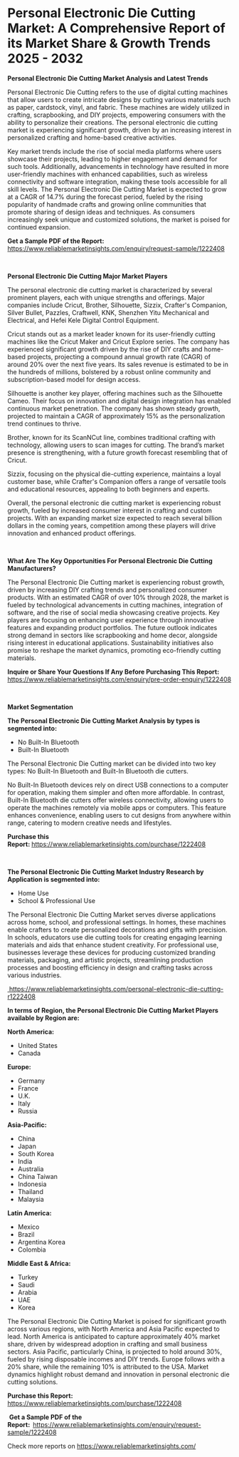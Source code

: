 <p><h1>Personal Electronic Die Cutting Market: A Comprehensive Report of its Market Share & Growth Trends 2025 - 2032</h1></p><p><strong>Personal Electronic Die Cutting Market Analysis and Latest Trends</strong></p>
<p><p>Personal Electronic Die Cutting refers to the use of digital cutting machines that allow users to create intricate designs by cutting various materials such as paper, cardstock, vinyl, and fabric. These machines are widely utilized in crafting, scrapbooking, and DIY projects, empowering consumers with the ability to personalize their creations. The personal electronic die cutting market is experiencing significant growth, driven by an increasing interest in personalized crafting and home-based creative activities. </p><p>Key market trends include the rise of social media platforms where users showcase their projects, leading to higher engagement and demand for such tools. Additionally, advancements in technology have resulted in more user-friendly machines with enhanced capabilities, such as wireless connectivity and software integration, making these tools accessible for all skill levels. The Personal Electronic Die Cutting Market is expected to grow at a CAGR of 14.7% during the forecast period, fueled by the rising popularity of handmade crafts and growing online communities that promote sharing of design ideas and techniques. As consumers increasingly seek unique and customized solutions, the market is poised for continued expansion.</p></p>
<p><strong>Get a Sample PDF of the Report:&nbsp;</strong> <a href="https://www.reliablemarketinsights.com/enquiry/request-sample/1222408?utm_campaign=3312&utm_medium=2&utm_source=Github&utm_content=ia&utm_term=07042025&utm_id=personal-electronic-die-cutting">https://www.reliablemarketinsights.com/enquiry/request-sample/1222408</a></p>
<p>&nbsp;</p>
<p><strong>Personal Electronic Die Cutting Major Market Players</strong></p>
<p><p>The personal electronic die cutting market is characterized by several prominent players, each with unique strengths and offerings. Major companies include Cricut, Brother, Silhouette, Sizzix, Crafter's Companion, Silver Bullet, Pazzles, Craftwell, KNK, Shenzhen Yitu Mechanical and Electrical, and Hefei Kele Digital Control Equipment.</p><p>Cricut stands out as a market leader known for its user-friendly cutting machines like the Cricut Maker and Cricut Explore series. The company has experienced significant growth driven by the rise of DIY crafts and home-based projects, projecting a compound annual growth rate (CAGR) of around 20% over the next five years. Its sales revenue is estimated to be in the hundreds of millions, bolstered by a robust online community and subscription-based model for design access.</p><p>Silhouette is another key player, offering machines such as the Silhouette Cameo. Their focus on innovation and digital design integration has enabled continuous market penetration. The company has shown steady growth, projected to maintain a CAGR of approximately 15% as the personalization trend continues to thrive.</p><p>Brother, known for its ScanNCut line, combines traditional crafting with technology, allowing users to scan images for cutting. The brand’s market presence is strengthening, with a future growth forecast resembling that of Cricut.</p><p>Sizzix, focusing on the physical die-cutting experience, maintains a loyal customer base, while Crafter's Companion offers a range of versatile tools and educational resources, appealing to both beginners and experts.</p><p>Overall, the personal electronic die cutting market is experiencing robust growth, fueled by increased consumer interest in crafting and custom projects. With an expanding market size expected to reach several billion dollars in the coming years, competition among these players will drive innovation and enhanced product offerings.</p></p>
<p>&nbsp;</p>
<p><strong>What Are The Key Opportunities For Personal Electronic Die Cutting Manufacturers?</strong></p>
<p><p>The Personal Electronic Die Cutting market is experiencing robust growth, driven by increasing DIY crafting trends and personalized consumer products. With an estimated CAGR of over 10% through 2028, the market is fueled by technological advancements in cutting machines, integration of software, and the rise of social media showcasing creative projects. Key players are focusing on enhancing user experience through innovative features and expanding product portfolios. The future outlook indicates strong demand in sectors like scrapbooking and home decor, alongside rising interest in educational applications. Sustainability initiatives also promise to reshape the market dynamics, promoting eco-friendly cutting materials.</p></p>
<p><strong>Inquire or Share Your Questions If Any Before Purchasing This Report:</strong> <a href="https://www.reliablemarketinsights.com/enquiry/pre-order-enquiry/1222408?utm_campaign=3312&utm_medium=2&utm_source=Github&utm_content=ia&utm_term=07042025&utm_id=personal-electronic-die-cutting">https://www.reliablemarketinsights.com/enquiry/pre-order-enquiry/1222408</a></p>
<p>&nbsp;</p>
<p><strong>Market Segmentation</strong></p>
<p><strong>The Personal Electronic Die Cutting Market Analysis by types is segmented into:</strong></p>
<p><ul><li>No Built-In Bluetooth</li><li>Built-In Bluetooth</li></ul></p>
<p><p>The Personal Electronic Die Cutting market can be divided into two key types: No Built-In Bluetooth and Built-In Bluetooth die cutters. </p><p>No Built-In Bluetooth devices rely on direct USB connections to a computer for operation, making them simpler and often more affordable. In contrast, Built-In Bluetooth die cutters offer wireless connectivity, allowing users to operate the machines remotely via mobile apps or computers. This feature enhances convenience, enabling users to cut designs from anywhere within range, catering to modern creative needs and lifestyles.</p></p>
<p><strong>Purchase this Report:&nbsp;</strong><a href="https://www.reliablemarketinsights.com/purchase/1222408?utm_campaign=3312&utm_medium=2&utm_source=Github&utm_content=ia&utm_term=07042025&utm_id=personal-electronic-die-cutting">https://www.reliablemarketinsights.com/purchase/1222408</a></p>
<p>&nbsp;</p>
<p><strong>The Personal Electronic Die Cutting Market Industry Research by Application is segmented into:</strong></p>
<p><ul><li>Home Use</li><li>School & Professional Use</li></ul></p>
<p><p>The Personal Electronic Die Cutting Market serves diverse applications across home, school, and professional settings. In homes, these machines enable crafters to create personalized decorations and gifts with precision. In schools, educators use die cutting tools for creating engaging learning materials and aids that enhance student creativity. For professional use, businesses leverage these devices for producing customized branding materials, packaging, and artistic projects, streamlining production processes and boosting efficiency in design and crafting tasks across various industries.</p></p>
<p><a href="https://www.reliablemarketinsights.com/personal-electronic-die-cutting-r1222408?utm_campaign=3312&utm_medium=2&utm_source=Github&utm_content=ia&utm_term=07042025&utm_id=personal-electronic-die-cutting">&nbsp;https://www.reliablemarketinsights.com/personal-electronic-die-cutting-r1222408</a></p>
<p><strong>In terms of Region, the Personal Electronic Die Cutting Market Players available by Region are:</strong></p>
<p>
    <p> <strong> North America: </strong>
        <ul>
            <li>United States</li>
            <li>Canada</li>
        </ul>
        </p> 
    <p> <strong> Europe: </strong>
        <ul>
            <li>Germany</li>
            <li>France</li>
            <li>U.K.</li>
            <li>Italy</li>
            <li>Russia</li>
        </ul>
        </p> 
    <p> <strong> Asia-Pacific: </strong>
        <ul>
            <li>China</li>
            <li>Japan</li>
            <li>South Korea</li>
            <li>India</li>
            <li>Australia</li>
            <li>China Taiwan</li>
            <li>Indonesia</li>
            <li>Thailand</li>
            <li>Malaysia</li>
        </ul>
        </p> 
    <p> <strong> Latin America: </strong>
        <ul>
            <li>Mexico</li>
            <li>Brazil</li>
            <li>Argentina Korea</li>
            <li>Colombia</li>
        </ul>
        </p> 
    <p> <strong> Middle East & Africa: </strong>
        <ul>
            <li>Turkey</li>
            <li>Saudi</li>
            <li>Arabia</li>
            <li>UAE</li>
            <li>Korea</li>
        </ul>
    </p>
    </p>
<p><p>The Personal Electronic Die Cutting Market is poised for significant growth across various regions, with North America and Asia Pacific expected to lead. North America is anticipated to capture approximately 40% market share, driven by widespread adoption in crafting and small business sectors. Asia Pacific, particularly China, is projected to hold around 30%, fueled by rising disposable incomes and DIY trends. Europe follows with a 20% share, while the remaining 10% is attributed to the USA. Market dynamics highlight robust demand and innovation in personal electronic die cutting solutions.</p></p>
<p><strong>Purchase this Report: </strong><a href="https://www.reliablemarketinsights.com/purchase/1222408?utm_campaign=3312&utm_medium=2&utm_source=Github&utm_content=ia&utm_term=07042025&utm_id=personal-electronic-die-cutting">https://www.reliablemarketinsights.com/purchase/1222408</a></p>
<p>&nbsp;<strong>Get a Sample PDF of the Report:&nbsp;&nbsp;</strong><a href="https://www.reliablemarketinsights.com/enquiry/request-sample/1222408?utm_campaign=3312&utm_medium=2&utm_source=Github&utm_content=ia&utm_term=07042025&utm_id=personal-electronic-die-cutting">https://www.reliablemarketinsights.com/enquiry/request-sample/1222408</a></p>
<p><strong></strong></p>
<p>Check more reports on <a href="https://www.reliablemarketinsights.com/?utm_campaign=3312&utm_medium=2&utm_source=Github&utm_content=ia&utm_term=07042025&utm_id=personal-electronic-die-cutting">https://www.reliablemarketinsights.com/</a></p>